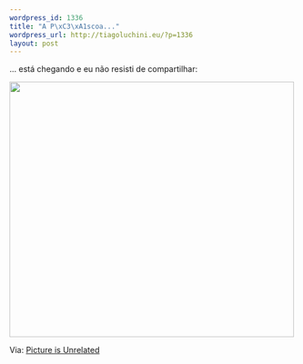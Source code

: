 ```yaml
--- 
wordpress_id: 1336
title: "A P\xC3\xA1scoa..."
wordpress_url: http://tiagoluchini.eu/?p=1336
layout: post
---
```

... está chegando e eu não resisti de compartilhar:

<img class="alignnone size-full wp-image-1337" title="wtf_pics-gas-mask-bunny" src="http://tiagoluchini.eu/wp-content/uploads/2009/04/wtf_pics-gas-mask-bunny.jpg" alt="" width="500" height="449" />

Via: <a href="http://pictureisunrelated.com/2009/03/31/would-you-like-a-game-of-chess/" target="_blank">Picture is Unrelated</a>

